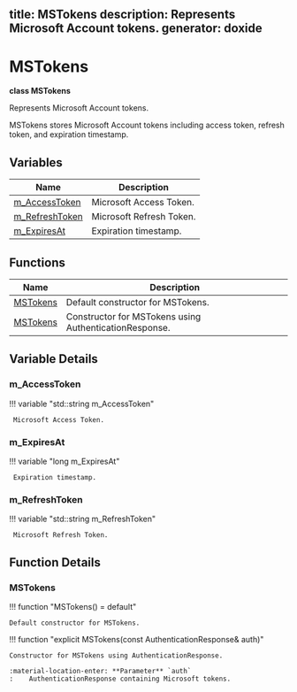 title: MSTokens
description: Represents Microsoft Account tokens.
generator: doxide
---


# MSTokens

**class MSTokens**



Represents Microsoft Account tokens.

MSTokens stores Microsoft Account tokens including access token,
refresh token, and expiration timestamp.


## Variables

| Name | Description |
| ---- | ----------- |
| [m_AccessToken](#m_AccessToken) |  Microsoft Access Token. |
| [m_RefreshToken](#m_RefreshToken) |  Microsoft Refresh Token. |
| [m_ExpiresAt](#m_ExpiresAt) |  Expiration timestamp. |

## Functions

| Name | Description |
| ---- | ----------- |
| [MSTokens](#MSTokens) | Default constructor for MSTokens.  |
| [MSTokens](#MSTokens) | Constructor for MSTokens using AuthenticationResponse. |

## Variable Details

### m_AccessToken<a name="m_AccessToken"></a>

!!! variable "std::string m_AccessToken"

     Microsoft Access Token.

### m_ExpiresAt<a name="m_ExpiresAt"></a>

!!! variable "long m_ExpiresAt"

     Expiration timestamp.

### m_RefreshToken<a name="m_RefreshToken"></a>

!!! variable "std::string m_RefreshToken"

     Microsoft Refresh Token.

## Function Details

### MSTokens<a name="MSTokens"></a>
!!! function "MSTokens() = default"

    
    
    Default constructor for MSTokens.
             
    
    

!!! function "explicit MSTokens(const AuthenticationResponse&amp; auth)"

    
    
    Constructor for MSTokens using AuthenticationResponse.
    
    :material-location-enter: **Parameter** `auth`
    :    AuthenticationResponse containing Microsoft tokens.
        

